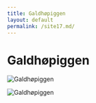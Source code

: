 ```yaml
---
title: Galdhøpiggen
layout: default
permalink: /site17.md/
---
```

Galdhøpiggen
===============================================================================


![Galdhøpiggen](https://2.bp.blogspot.com/-s1ZlJqraOUU/UFneHfA6xCI/AAAAAAAAAac/VX8mR-wf2hM/s1600/Semeltinden+2230.jpg)

![Galdhøpiggen](https://www.thebestviewpoints.com/wp-content/uploads/2020/05/AAA3851-Panorama-photoshopped.jpg)